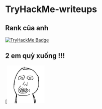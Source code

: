# TryHackMe-writeups

## Rank của anh

[![TryHackMe Badge](https://tryhackme-badges.s3.amazonaws.com/phonga2kk60.png)](https://tryhackme.com/p/phonga2kk60)

## 2 em quỳ xuống !!!
[![TryHackMe Badge](https://github.com/phong8924/TryHackMe-writeups/blob/main/png/hihi.gif)

